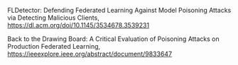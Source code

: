 

FLDetector: Defending Federated Learning Against Model Poisoning Attacks via Detecting Malicious Clients, https://dl.acm.org/doi/10.1145/3534678.3539231

Back to the Drawing Board: A Critical Evaluation of Poisoning Attacks on Production Federated Learning, https://ieeexplore.ieee.org/abstract/document/9833647
